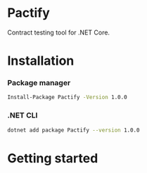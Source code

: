 # Pactify
Contract testing tool for .NET Core.

# Installation
### Package manager
```bash
Install-Package Pactify -Version 1.0.0
```

### .NET CLI
```bash
dotnet add package Pactify --version 1.0.0
```

# Getting started